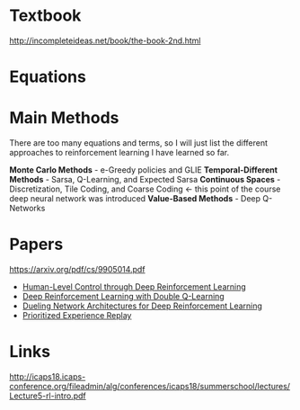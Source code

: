 # Textbook
http://incompleteideas.net/book/the-book-2nd.html

# Equations

# Main Methods 

There are too many equations and terms, so I will just list the different approaches to reinforcement learning I have learned so far.

**Monte Carlo Methods** - e-Greedy policies and GLIE
**Temporal-Different Methods** - Sarsa, Q-Learning, and Expected Sarsa
**Continuous Spaces** - Discretization, Tile Coding, and Coarse Coding  <- this point of the course deep neural network was introduced
**Value-Based Methods** - Deep Q-Networks

# Papers
https://arxiv.org/pdf/cs/9905014.pdf
- [Human-Level Control through Deep Reinforcement Learning](https://storage.googleapis.com/deepmind-media/dqn/DQNNaturePaper.pdf)
- [Deep Reinforcement Learning with Double Q-Learning](https://arxiv.org/abs/1509.06461)
- [Dueling Network Architectures for Deep Reinforcement Learning](https://arxiv.org/abs/1511.06581)
- [Prioritized Experience Replay](https://arxiv.org/abs/1511.05952)

# Links
http://icaps18.icaps-conference.org/fileadmin/alg/conferences/icaps18/summerschool/lectures/Lecture5-rl-intro.pdf

